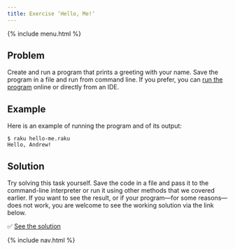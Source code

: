 ```yaml
---
title: Exercise ’Hello, Me!‘
---
```


{% include menu.html %}

## Problem

Create and run a program that prints a greeting with your name. Save the program in a file and run from command line. If you prefer, you can [run the program](/raku-course/essentials/running-programs) online or directly from an IDE.

## Example

Here is an example of running the program and of its output:

```console
$ raku hello-me.raku
Hello, Andrew!
```

## Solution

Try solving this task yourself. Save the code in a file and pass it to the command-line interpreter or run it using other methods that we covered earlier. If you want to see the result, or if your program—for some reasons—does not work, you are welcome to see the working solution via the link below.

✅ [See the solution](solution)

{% include nav.html %}
